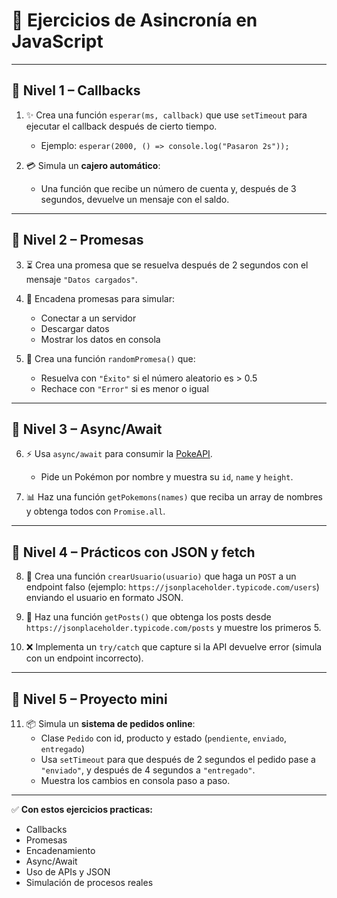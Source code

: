 # 🚀 Ejercicios de Asincronía en JavaScript

---

## 📌 **Nivel 1 – Callbacks**

1. ✨ Crea una función `esperar(ms, callback)` que use `setTimeout` para ejecutar el callback después de cierto tiempo.  
   - Ejemplo: `esperar(2000, () => console.log("Pasaron 2s"));`

2. 💳 Simula un **cajero automático**:  
   - Una función que recibe un número de cuenta y, después de 3 segundos, devuelve un mensaje con el saldo.

---

## 📌 **Nivel 2 – Promesas**

3. ⏳ Crea una promesa que se resuelva después de 2 segundos con el mensaje `"Datos cargados"`.  

4. 🔗 Encadena promesas para simular:  
   - Conectar a un servidor  
   - Descargar datos  
   - Mostrar los datos en consola  

5. 🎲 Crea una función `randomPromesa()` que:  
   - Resuelva con `"Éxito"` si el número aleatorio es > 0.5  
   - Rechace con `"Error"` si es menor o igual  

---

## 📌 **Nivel 3 – Async/Await**

6. ⚡ Usa `async/await` para consumir la [PokeAPI](https://pokeapi.co/).  
   - Pide un Pokémon por nombre y muestra su `id`, `name` y `height`.  

7. 📊 Haz una función `getPokemons(names)` que reciba un array de nombres y obtenga todos con `Promise.all`.  

---

## 📌 **Nivel 4 – Prácticos con JSON y fetch**

8. 👤 Crea una función `crearUsuario(usuario)` que haga un `POST` a un endpoint falso (ejemplo: `https://jsonplaceholder.typicode.com/users`) enviando el usuario en formato JSON.  

9. 📰 Haz una función `getPosts()` que obtenga los posts desde `https://jsonplaceholder.typicode.com/posts` y muestre los primeros 5.  

10. ❌ Implementa un `try/catch` que capture si la API devuelve error (simula con un endpoint incorrecto).  

---

## 📌 **Nivel 5 – Proyecto mini**

11. 📦 Simula un **sistema de pedidos online**:  
    - Clase `Pedido` con id, producto y estado (`pendiente`, `enviado`, `entregado`)  
    - Usa `setTimeout` para que después de 2 segundos el pedido pase a `"enviado"`, y después de 4 segundos a `"entregado"`.  
    - Muestra los cambios en consola paso a paso.

---

✅ **Con estos ejercicios practicas:**  
- Callbacks  
- Promesas  
- Encadenamiento  
- Async/Await  
- Uso de APIs y JSON  
- Simulación de procesos reales
